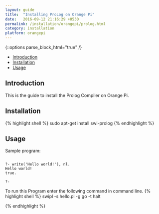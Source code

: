 ```yaml
---
layout: guide
title:  "Installing ProLog on Orange Pi"
date:   2016-09-12 21:16:29 +0530
permalink: /installation/orangepi/prolog.html
category: installation
platform: orangepi
---
```


{::options parse_block_html="true" /}

* [Introduction](#introduction)
* [Installation](#installation)
* [Usage](#usage)

<section class="wrapper">



## Introduction

This is the guide to install the Prolog Compiler on Orange Pi. 

## Installation
{% highlight shell %}
sudo apt-get install swi-prolog
{% endhighlight %}

## Usage

Sample program:


```

?- write('Hello world!'), nl.
Hello world!
true.

?-
```

To run this Program enter the following command in command line.
{% highlight shell %}
 swipl -s hello.pl -g go -t halt

{% endhighlight %}



</section>

